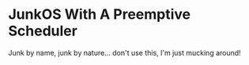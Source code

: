 # JunkOS With A Preemptive Scheduler
Junk by name, junk by nature... don't use this, I'm just mucking around!
